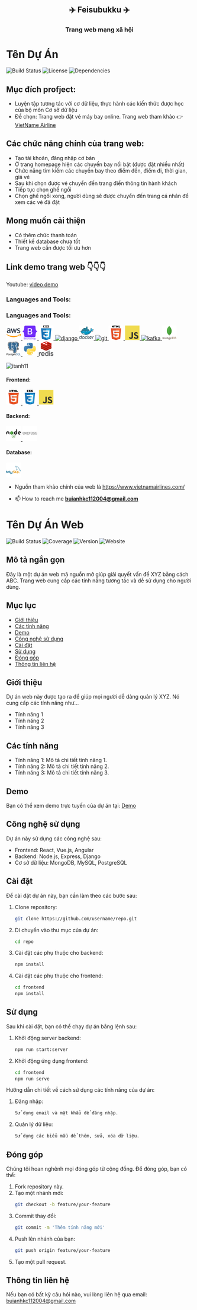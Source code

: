 <h2 align="center">✈️ Feisubukku ✈️</h3>

<h3 align="center">Trang web mạng xã hội</h3>

# Tên Dự Án
![Build Status](https://img.shields.io/badge/build-passing-brightgreen)
![License](https://img.shields.io/badge/license-MIT-blue)
![Dependencies](https://img.shields.io/david/username/repo)



## Mục đích profject:
- Luyện tập tương tác với cơ dữ liệu, thực hành các kiến thức được học của bộ môn Cơ sở dữ liệu
- Đề chọn: Trang web đặt vé máy bay online. Trang web tham khảo 👉 <a href="https://www.vietnamairlines.com" target="_blank" rel="noreferrer">VietName Airline</a>

## Các chức năng chính của trang web:
- Tạo tài khoản, đăng nhập cơ bản
- Ở trang homepage hiện các chuyến bay nổi bật (được đặt nhiều nhất)
- Chức năng tìm kiếm các chuyến bay theo điểm đến, điểm đi, thời gian, giá vé
- Sau khi chọn được vé chuyển đến trang điền thông tin hành khách
- Tiếp tục chọn ghế ngồi
- Chọn ghế ngồi xong, người dùng sẽ được chuyển đến trang cá nhân để xem các vé đã đặt

## Mong muốn cải thiện
- Có thêm chức thanh toán
- Thiết kế database chưa tốt
- Trang web cần được tối ưu hơn

## Link demo trang web 👇👇👇
Youtube: <a href="https://www.youtube.com/watch?v=ny6n667tthA" target="_blank" rel="noreferrer">video demo</a>

<h3 align="left">Languages and Tools:</h3>

<h3 align="left">Languages and Tools:</h3>
<p align="left"> <a href="https://aws.amazon.com" target="_blank" rel="noreferrer"> <img src="https://raw.githubusercontent.com/devicons/devicon/master/icons/amazonwebservices/amazonwebservices-original-wordmark.svg" alt="aws" width="40" height="40"/> </a> <a href="https://getbootstrap.com" target="_blank" rel="noreferrer"> <img src="https://raw.githubusercontent.com/devicons/devicon/master/icons/bootstrap/bootstrap-plain-wordmark.svg" alt="bootstrap" width="40" height="40"/> </a> <a href="https://www.w3schools.com/css/" target="_blank" rel="noreferrer"> <img src="https://raw.githubusercontent.com/devicons/devicon/master/icons/css3/css3-original-wordmark.svg" alt="css3" width="40" height="40"/> </a> <a href="https://www.djangoproject.com/" target="_blank" rel="noreferrer"> <img src="https://cdn.worldvectorlogo.com/logos/django.svg" alt="django" width="40" height="40"/> </a> <a href="https://www.docker.com/" target="_blank" rel="noreferrer"> <img src="https://raw.githubusercontent.com/devicons/devicon/master/icons/docker/docker-original-wordmark.svg" alt="docker" width="40" height="40"/> </a> <a href="https://git-scm.com/" target="_blank" rel="noreferrer"> <img src="https://www.vectorlogo.zone/logos/git-scm/git-scm-icon.svg" alt="git" width="40" height="40"/> </a> <a href="https://www.w3.org/html/" target="_blank" rel="noreferrer"> <img src="https://raw.githubusercontent.com/devicons/devicon/master/icons/html5/html5-original-wordmark.svg" alt="html5" width="40" height="40"/> </a> <a href="https://developer.mozilla.org/en-US/docs/Web/JavaScript" target="_blank" rel="noreferrer"> <img src="https://raw.githubusercontent.com/devicons/devicon/master/icons/javascript/javascript-original.svg" alt="javascript" width="40" height="40"/> </a> <a href="https://kafka.apache.org/" target="_blank" rel="noreferrer"> <img src="https://www.vectorlogo.zone/logos/apache_kafka/apache_kafka-icon.svg" alt="kafka" width="40" height="40"/> </a> <a href="https://www.mongodb.com/" target="_blank" rel="noreferrer"> <img src="https://raw.githubusercontent.com/devicons/devicon/master/icons/mongodb/mongodb-original-wordmark.svg" alt="mongodb" width="40" height="40"/> </a> <a href="https://www.postgresql.org" target="_blank" rel="noreferrer"> <img src="https://raw.githubusercontent.com/devicons/devicon/master/icons/postgresql/postgresql-original-wordmark.svg" alt="postgresql" width="40" height="40"/> </a> <a href="https://www.python.org" target="_blank" rel="noreferrer"> <img src="https://raw.githubusercontent.com/devicons/devicon/master/icons/python/python-original.svg" alt="python" width="40" height="40"/> </a> <a href="https://redis.io" target="_blank" rel="noreferrer"> <img src="https://raw.githubusercontent.com/devicons/devicon/master/icons/redis/redis-original-wordmark.svg" alt="redis" width="40" height="40"/> </a> </p>

<p><img align="center" src="https://github-readme-stats.vercel.app/api/top-langs?username=itanh11&show_icons=true&locale=en&layout=compact" alt="itanh11" /></p>

#### Frontend:
<p align="left">
  <a href="https://www.w3.org/html/" target="_blank" rel="noreferrer"> <img src="https://raw.githubusercontent.com/devicons/devicon/master/icons/html5/html5-original-wordmark.svg" alt="html5" width="40" height="40"/> </a>
  <a href="https://www.w3schools.com/css/" target="_blank" rel="noreferrer"> <img src="https://raw.githubusercontent.com/devicons/devicon/master/icons/css3/css3-original-wordmark.svg" alt="css3" width="40" height="40"/> </a>  
  <a href="https://developer.mozilla.org/en-US/docs/Web/JavaScript" target="_blank" rel="noreferrer"> <img src="https://raw.githubusercontent.com/devicons/devicon/master/icons/javascript/javascript-original.svg" alt="javascript" width="40" height="40"/> </a>  
</p>
  
#### Backend:
<p align="left"> 
  <a href="https://nodejs.org" target="_blank" rel="noreferrer"> <img src="https://raw.githubusercontent.com/devicons/devicon/master/icons/nodejs/nodejs-original-wordmark.svg" alt="nodejs" width="40" height="40"/> </a> 
  <a href="https://expressjs.com" target="_blank" rel="noreferrer"> <img src="https://raw.githubusercontent.com/devicons/devicon/master/icons/express/express-original-wordmark.svg" alt="express" width="40" height="40"/> </a> 
</p>

#### Database:
<p align="left"> 
  <a href="https://www.mysql.com/" target="_blank" rel="noreferrer"> <img src="https://raw.githubusercontent.com/devicons/devicon/master/icons/mysql/mysql-original-wordmark.svg" alt="mysql" width="40" height="40"/> </a> 
</p>

- Nguồn tham khảo chính của web là https://www.vietnamairlines.com/

- 📫 How to reach me **buianhkc112004@gmail.com**
# Tên Dự Án Web

![Build Status](https://img.shields.io/badge/build-passing-brightgreen)
![Coverage](https://img.shields.io/badge/coverage-90%25-brightgreen)
![Version](https://img.shields.io/badge/version-1.0.0-blue)
![Website](https://img.shields.io/badge/website-online-green)

## Mô tả ngắn gọn
Đây là một dự án web mã nguồn mở giúp giải quyết vấn đề XYZ bằng cách ABC. Trang web cung cấp các tính năng tương tác và dễ sử dụng cho người dùng.

## Mục lục
- [Giới thiệu](#giới-thiệu)
- [Các tính năng](#các-tính-năng)
- [Demo](#demo)
- [Công nghệ sử dụng](#công-nghệ-sử-dụng)
- [Cài đặt](#cài-đặt)
- [Sử dụng](#sử-dụng)
- [Đóng góp](#đóng-góp)
- [Thông tin liên hệ](#thông-tin-liên-hệ)

## Giới thiệu
Dự án web này được tạo ra để giúp mọi người dễ dàng quản lý XYZ. Nó cung cấp các tính năng như...
- Tính năng 1
- Tính năng 2
- Tính năng 3

## Các tính năng
- Tính năng 1: Mô tả chi tiết tính năng 1.
- Tính năng 2: Mô tả chi tiết tính năng 2.
- Tính năng 3: Mô tả chi tiết tính năng 3.

## Demo
Bạn có thể xem demo trực tuyến của dự án tại: [Demo](https://www.youtube.com/watch?v=CRyd2E1PPxo)

## Công nghệ sử dụng
Dự án này sử dụng các công nghệ sau:
- Frontend: React, Vue.js, Angular
- Backend: Node.js, Express, Django
- Cơ sở dữ liệu: MongoDB, MySQL, PostgreSQL

## Cài đặt
Để cài đặt dự án này, bạn cần làm theo các bước sau:

1. Clone repository:
    ```bash
    git clone https://github.com/username/repo.git
    ```
2. Di chuyển vào thư mục của dự án:
    ```bash
    cd repo
    ```
3. Cài đặt các phụ thuộc cho backend:
    ```bash
    npm install
    ```
4. Cài đặt các phụ thuộc cho frontend:
    ```bash
    cd frontend
    npm install
    ```

## Sử dụng
Sau khi cài đặt, bạn có thể chạy dự án bằng lệnh sau:

1. Khởi động server backend:
    ```bash
    npm run start:server
    ```
2. Khởi động ứng dụng frontend:
    ```bash
    cd frontend
    npm run serve
    ```
Hướng dẫn chi tiết về cách sử dụng các tính năng của dự án:

1. Đăng nhập:
    ```bash
    Sử dụng email và mật khẩu để đăng nhập.
    ```
2. Quản lý dữ liệu:
    ```bash
    Sử dụng các biểu mẫu để thêm, sửa, xóa dữ liệu.
    ```

## Đóng góp
Chúng tôi hoan nghênh mọi đóng góp từ cộng đồng. Để đóng góp, bạn có thể:

1. Fork repository này.
2. Tạo một nhánh mới:
    ```bash
    git checkout -b feature/your-feature
    ```
3. Commit thay đổi:
    ```bash
    git commit -m 'Thêm tính năng mới'
    ```
4. Push lên nhánh của bạn:
    ```bash
    git push origin feature/your-feature
    ```
5. Tạo một pull request.

## Thông tin liên hệ
Nếu bạn có bất kỳ câu hỏi nào, vui lòng liên hệ qua email: [buianhkc112004@gmail.com](mailto:buianhkc112004@gmail.com)
